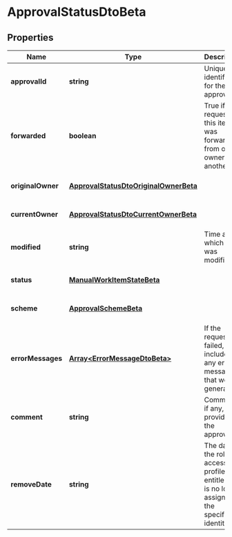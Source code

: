 # ApprovalStatusDtoBeta

## Properties

Name | Type | Description | Notes
------------ | ------------- | ------------- | -------------
**approvalId** | **string** | Unique identifier for the approval. | [optional] [default to undefined]
**forwarded** | **boolean** | True if the request for this item was forwarded from one owner to another. | [optional] [default to false]
**originalOwner** | [**ApprovalStatusDtoOriginalOwnerBeta**](ApprovalStatusDtoOriginalOwnerBeta.md) |  | [optional] [default to undefined]
**currentOwner** | [**ApprovalStatusDtoCurrentOwnerBeta**](ApprovalStatusDtoCurrentOwnerBeta.md) |  | [optional] [default to undefined]
**modified** | **string** | Time at which item was modified. | [optional] [default to undefined]
**status** | [**ManualWorkItemStateBeta**](ManualWorkItemStateBeta.md) |  | [optional] [default to undefined]
**scheme** | [**ApprovalSchemeBeta**](ApprovalSchemeBeta.md) |  | [optional] [default to undefined]
**errorMessages** | [**Array&lt;ErrorMessageDtoBeta&gt;**](ErrorMessageDtoBeta.md) | If the request failed, includes any error messages that were generated. | [optional] [default to undefined]
**comment** | **string** | Comment, if any, provided by the approver. | [optional] [default to undefined]
**removeDate** | **string** | The date the role or access profile or entitlement is no longer assigned to the specified identity. | [optional] [default to undefined]


